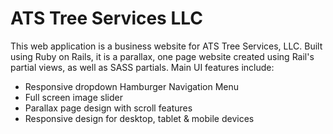 <h1>ATS Tree Services LLC</h1>

This web application is a business website for ATS Tree Services, LLC. Built using Ruby on Rails, it is a parallax, one page website created using Rail's partial views, as well as SASS partials. Main UI features include:

<ul>
	<li>Responsive dropdown Hamburger Navigation Menu</li>
	<li>Full screen image slider</li>
	<li>Parallax page design with scroll features</li>
	<li>Responsive design for desktop, tablet & mobile devices</li>
</ul>
